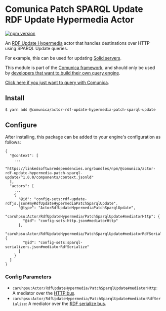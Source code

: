 # Comunica Patch SPARQL Update RDF Update Hypermedia Actor

[![npm version](https://badge.fury.io/js/%40comunica%2Factor-rdf-update-hypermedia-patch-sparql-update.svg)](https://www.npmjs.com/package/@comunica/actor-rdf-update-hypermedia-patch-sparql-update)

An [RDF Update Hypermedia](https://github.com/comunica/comunica/tree/master/packages/bus-rdf-update-hypermedia) actor
that handles destinations over HTTP using SPARQL Update queries.

For example, this can be used for updating [Solid servers](https://github.com/solid/solid-spec/blob/master/api-rest.md#alternative-using-sparql-1).

This module is part of the [Comunica framework](https://github.com/comunica/comunica),
and should only be used by [developers that want to build their own query engine](https://comunica.dev/docs/modify/).

[Click here if you just want to query with Comunica](https://comunica.dev/docs/query/).

## Install

```bash
$ yarn add @comunica/actor-rdf-update-hypermedia-patch-sparql-update
```

## Configure

After installing, this package can be added to your engine's configuration as follows:
```text
{
  "@context": [
    ...
    "https://linkedsoftwaredependencies.org/bundles/npm/@comunica/actor-rdf-update-hypermedia-patch-sparql-update/^1.0.0/components/context.jsonld"  
  ],
  "actors": [
    ...
    {
      "@id": "config-sets:rdf-update-rdfjs.json#myRdfUpdateHypermediaPatchSparqlUpdate",
      "@type": "ActorRdfUpdateHypermediaPatchSparqlUpdate",
      "caruhpsu:Actor/RdfUpdateHypermedia/PatchSparqlUpdate#mediatorHttp": {
        "@id": "config-sets:http.json#mediatorHttp"
      },
      "caruhpsu:Actor/RdfUpdateHypermedia/PatchSparqlUpdate#mediatorRdfSerialize": {
        "@id": "config-sets:sparql-serializers.json#mediatorRdfSerialize"
      }
    }
  ]
}
```

### Config Parameters

* `caruhpsu:Actor/RdfUpdateHypermedia/PatchSparqlUpdate#mediatorHttp`: A mediator over the [HTTP bus](https://github.com/comunica/comunica/tree/master/packages/bus-http).
* `caruhpsu:Actor/RdfUpdateHypermedia/PatchSparqlUpdate#mediatorRdfSerialize`: A mediator over the [RDF serialize bus](https://github.com/comunica/comunica/tree/master/packages/bus-rdf-serialize).
